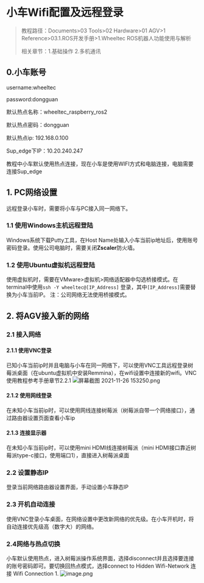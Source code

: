 # 小车Wifi配置及远程登录

> 教程路径：Documents>03 Tools>02 Hardware>01 AGV>1 Reference>03.1.ROS开发手册>1.Wheeltec ROS机器人功能使用与解析
> 
> 相关章节：1.基础操作 2.多机通讯

## 0.小车账号
username:wheeltec

password:dongguan

默认热点名称：wheeltec_raspberry_ros2

默认热点密码：dongguan

默认热点ip: 192.168.0.100

Sup_edge下IP：10.20.240.247

教程中小车默认使用热点连接，现在小车是使用WIFI方式和电脑连接，电脑需要连接Sup_edge

## 1. PC网络设置
远程登录小车时，需要将小车与PC接入同一网络下。

### 1.1 使用Windows主机远程登陆
Windows系统下载Putty工具，在Host Name处输入小车当前ip地址后，使用账号密码登录。使用公司电脑时，需要关闭**Zscaler**防火墙。

### 1.2 使用Ubuntu虚拟机远程登陆
使用虚拟机时，需要在VMware>虚拟机>网络适配器中勾选桥接模式。在terminal中使用`ssh -Y wheeltec@[IP_Address]` 登录，其中`[IP_Address]`需要替换为小车当前IP。
注：公司网络无法使用桥接模式。


## 2. 将AGV接入新的网络


### 2.1 接入网络
#### 2.1.1 使用VNC登录
已知小车当前ip时并且电脑与小车在同一网络下，可以使用VNC工具远程登录树莓派桌面（在ubuntu虚拟机中安装Remmina），在wifi设置中连接新的wifi。VNC使用教程参考手册章节2.2.1
![屏幕截图 2021-11-26 153250.png](https://boostnote.io/api/teams/WmnRSGIQi/files/005855bfcf2cf63468e26f4f89109b6b809369959034264ce4b744aa3c8c5f90-%E5%B1%8F%E5%B9%95%E6%88%AA%E5%9B%BE%202021-11-26%20153250.png)



#### 2.1.2 使用网线登录
在未知小车当前ip时，可以使用网线连接树莓派（树莓派自带一个网络接口），通过路由器设置页面查看小车ip

#### 2.1.3 连接显示器
在未知小车当前ip时，可以使用mini HDMI线连接树莓派（mini HDMI接口靠近树莓派type-c接口，使用端口1），直接进入树莓派桌面

### 2.2 设置静态IP
登录当前网络路由器设置界面，手动设置小车静态IP

### 2.3 开机自动连接
使用VNC登录小车桌面，在网络设置中更改新网络的优先级。在小车开机时，将自动连接优先级高（数字大）的网络。

### 2.4网络与热点切换
小车默认使用热点，进入树莓派操作系统界面，选择disconnect并且选择要连接的账号密码即可。要切换回热点模式，选择connect to Hidden Wifi-Network 连接 Wifi Connection 1. ![image.png](https://boostnote.io/api/teams/WmnRSGIQi/files/15021ea2fb4da49381392f27aa6dac481879e4e2754ec0331069e213262fec7f-image.png)
